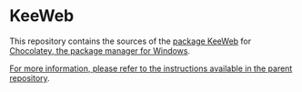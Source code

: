 # KeeWeb

This repository contains the sources of the [package KeeWeb](https://chocolatey.org/packages/keeweb/) for [Chocolatey, the package manager for Windows](https://chocolatey.org/).

[For more information, please refer to the instructions available in the parent repository](https://github.com/wget/chocolatey-packages).
